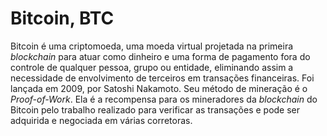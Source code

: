 # Bitcoin, BTC

Bitcoin é uma criptomoeda, uma moeda virtual projetada na primeira _blockchain_ para atuar como dinheiro e uma forma de pagamento fora do controle de qualquer pessoa, grupo ou entidade, eliminando assim a necessidade de envolvimento de terceiros em transações financeiras. Foi lançada em 2009, por Satoshi Nakamoto. Seu método de mineração é o _Proof-of-Work_. Ela é a recompensa para os mineradores da _blockchain_ do Bitcoin pelo trabalho realizado para verificar as transações e pode ser adquirida e negociada em várias corretoras. 

